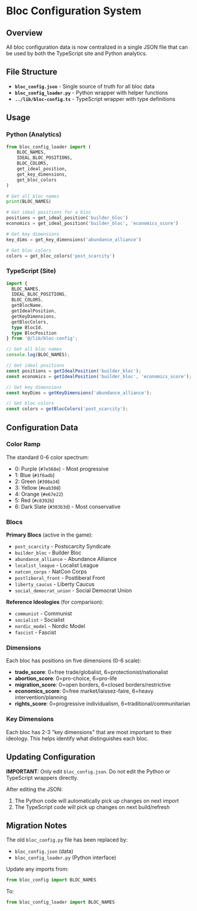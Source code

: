 # Bloc Configuration System

## Overview

All bloc configuration data is now centralized in a single JSON file that can be used by both the TypeScript site and Python analytics.

## File Structure

- **`bloc_config.json`** - Single source of truth for all bloc data
- **`bloc_config_loader.py`** - Python wrapper with helper functions
- **`../lib/bloc-config.ts`** - TypeScript wrapper with type definitions

## Usage

### Python (Analytics)

```python
from bloc_config_loader import (
    BLOC_NAMES,
    IDEAL_BLOC_POSITIONS,
    BLOC_COLORS,
    get_ideal_position,
    get_key_dimensions,
    get_bloc_colors
)

# Get all bloc names
print(BLOC_NAMES)

# Get ideal positions for a bloc
positions = get_ideal_position('builder_bloc')
economics = get_ideal_position('builder_bloc', 'economics_score')

# Get key dimensions
key_dims = get_key_dimensions('abundance_alliance')

# Get bloc colors
colors = get_bloc_colors('post_scarcity')
```

### TypeScript (Site)

```typescript
import {
  BLOC_NAMES,
  IDEAL_BLOC_POSITIONS,
  BLOC_COLORS,
  getBlocName,
  getIdealPosition,
  getKeyDimensions,
  getBlocColors,
  type BlocId,
  type BlocPosition
} from '@/lib/bloc-config';

// Get all bloc names
console.log(BLOC_NAMES);

// Get ideal positions
const positions = getIdealPosition('builder_bloc');
const economics = getIdealPosition('builder_bloc', 'economics_score');

// Get key dimensions
const keyDims = getKeyDimensions('abundance_alliance');

// Get bloc colors
const colors = getBlocColors('post_scarcity');
```

## Configuration Data

### Color Ramp

The standard 0-6 color spectrum:
- 0: Purple (`#7e568e`) - Most progressive
- 1: Blue (`#1f6adb`)
- 2: Green (`#398a34`)
- 3: Yellow (`#eab308`)
- 4: Orange (`#e67e22`)
- 5: Red (`#c0392b`)
- 6: Dark Slate (`#383b3d`) - Most conservative

### Blocs

**Primary Blocs** (active in the game):
- `post_scarcity` - Postscarcity Syndicate
- `builder_bloc` - Builder Bloc
- `abundance_alliance` - Abundance Alliance
- `localist_league` - Localist League
- `natcon_corps` - NatCon Corps
- `postliberal_front` - Postliberal Front
- `liberty_caucus` - Liberty Caucus
- `social_democrat_union` - Social Democrat Union

**Reference Ideologies** (for comparison):
- `communist` - Communist
- `socialist` - Socialist
- `nordic_model` - Nordic Model
- `fascist` - Fascist

### Dimensions

Each bloc has positions on five dimensions (0-6 scale):

- **trade_score**: 0=free trade/globalist, 6=protectionist/nationalist
- **abortion_score**: 0=pro-choice, 6=pro-life
- **migration_score**: 0=open borders, 6=closed borders/restrictive
- **economics_score**: 0=free market/laissez-faire, 6=heavy intervention/planning
- **rights_score**: 0=progressive individualism, 6=traditional/communitarian

### Key Dimensions

Each bloc has 2-3 "key dimensions" that are most important to their ideology. This helps identify what distinguishes each bloc.

## Updating Configuration

**IMPORTANT**: Only edit `bloc_config.json`. Do not edit the Python or TypeScript wrappers directly.

After editing the JSON:
1. The Python code will automatically pick up changes on next import
2. The TypeScript code will pick up changes on next build/refresh

## Migration Notes

The old `bloc_config.py` file has been replaced by:
- `bloc_config.json` (data)
- `bloc_config_loader.py` (Python interface)

Update any imports from:
```python
from bloc_config import BLOC_NAMES
```

To:
```python
from bloc_config_loader import BLOC_NAMES
```
